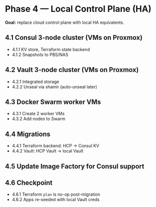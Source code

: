 # Phase 4 — Local Control Plane (HA)
**Goal:** replace cloud control plane with local HA equivalents.

## 4.1 Consul 3-node cluster (VMs on Proxmox)
- 4.1.1 KV store, Terraform state backend
- 4.1.2 Snapshots to PBS/NAS

## 4.2 Vault 3-node cluster (VMs on Proxmox)
- 4.2.1 Integrated storage
- 4.2.2 Unseal via shamir (auto-unseal later)

## 4.3 Docker Swarm worker VMs
- 4.3.1 Create 2 worker VMs
- 4.3.2 Add nodes to Swarm

## 4.4 Migrations
- 4.4.1 Terraform backend: HCP → Consul KV
- 4.4.2 Vault: HCP Vault → local Vault

## 4.5 Update Image Factory for Consul support

## 4.6 Checkpoint
- 4.6.1 Terraform `plan` is no-op post-migration
- 4.6.2 Apps re-seeded with local Vault creds

